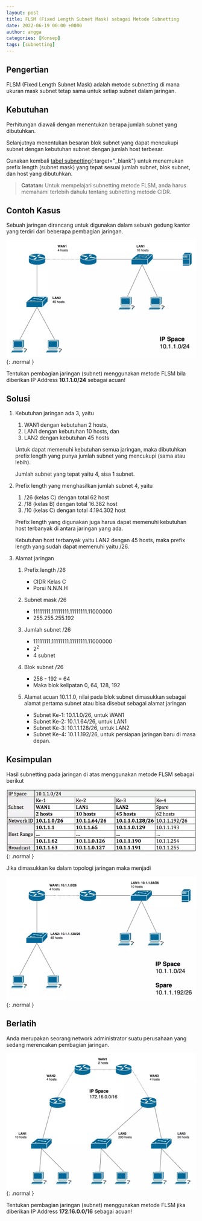 ```yaml
---
layout: post
title: FLSM (Fixed Length Subnet Mask) sebagai Metode Subnetting
date: 2022-06-19 00:00 +0000
author: angga
categories: [Konsep]
tags: [subnetting]
---
```


## Pengertian

FLSM (Fixed Length Subnet Mask) adalah metode subnetting di mana ukuran mask subnet tetap sama untuk setiap subnet dalam jaringan.

## Kebutuhan

Perhitungan diawali dengan menentukan berapa jumlah subnet yang dibutuhkan.

Selanjutnya menentukan besaran blok subnet yang dapat mencukupi subnet dengan kebutuhan subnet dengan jumlah host terbesar.

Gunakan kembali [tabel subnetting](/posts/pembagian-alamat-pada-jaringan-komputer-subnetting/#tabel-subnetting){:target="\_blank"} untuk menemukan prefix length (subnet mask) yang tepat sesuai jumlah subnet, blok subnet, dan host yang dibutuhkan.

> **Catatan:**
> Untuk mempelajari subnetting metode FLSM, anda harus memahami terlebih dahulu tentang subnetting metode CIDR.

## Contoh Kasus

Sebuah jaringan dirancang untuk digunakan dalam sebuah gedung kantor yang terdiri dari beberapa pembagian jaringan.

![Life is My Campus](/assets/img/2022-06-19-flsm-fixed-length-subnet-mask-sebagai-metode-subnetting/01.png){: .normal }

Tentukan pembagian jaringan (subnet) menggunakan metode FLSM bila diberikan IP Address **10.1.1.0/24** sebagai acuan!

## Solusi

1. Kebutuhan jaringan ada 3, yaitu

   1. WAN1 dengan kebutuhan 2 hosts,
   1. LAN1 dengan kebutuhan 10 hosts, dan
   1. LAN2 dengan kebutuhan 45 hosts

   Untuk dapat memenuhi kebutuhan semua jaringan, maka dibutuhkan prefix length yang punya jumlah subnet yang mencukupi (sama atau lebih).

   Jumlah subnet yang tepat yaitu 4, sisa 1 subnet.

1. Prefix length yang menghasilkan jumlah subnet 4, yaitu

   1. /26 (kelas C) dengan total 62 host
   1. /18 (kelas B) dengan total 16.382 host
   1. /10 (kelas C) dengan total 4.194.302 host

   Prefix length yang digunakan juga harus dapat memenuhi kebutuhan host terbanyak di antara jaringan yang ada.

   Kebutuhan host terbanyak yaitu LAN2 dengan 45 hosts, maka prefix length yang sudah dapat memenuhi yaitu /26.

1. Alamat jaringan

   1. Prefix length /26

      - CIDR Kelas C
      - Porsi N.N.N.H

   1. Subnet mask /26

      - 11111111.11111111.11111111.11000000
      - 255.255.255.192

   1. Jumlah subnet /26

      - 11111111.11111111.11111111.11000000
      - 2<sup>2</sup>
      - 4 subnet

   1. Blok subnet /26

      - 256 - 192 = 64
      - Maka blok kelipatan 0, 64, 128, 192

   1. Alamat acuan 10.1.1.0, nilai pada blok subnet dimasukkan sebagai alamat pertama subnet atau bisa disebut sebagai alamat jaringan

      - Subnet Ke-1: 10.1.1.0/26, untuk WAN1
      - Subnet Ke-2: 10.1.1.64/26, untuk LAN1
      - Subnet Ke-3: 10.1.1.128/26, untuk LAN2
      - Subnet Ke-4: 10.1.1.192/26, untuk persiapan jaringan baru di masa depan.

## Kesimpulan

Hasil subnetting pada jaringan di atas menggunakan metode FLSM sebagai berikut

![Life is My Campus](/assets/img/2022-06-19-flsm-fixed-length-subnet-mask-sebagai-metode-subnetting/02.png){: .normal }

Jika dimasukkan ke dalam topologi jaringan maka menjadi

![Life is My Campus](/assets/img/2022-06-19-flsm-fixed-length-subnet-mask-sebagai-metode-subnetting/03.png){: .normal }

## Berlatih

Anda merupakan seorang network administrator suatu perusahaan yang sedang merencakan pembagian jaringan.

![Life is My Campus](/assets/img/2022-06-19-flsm-fixed-length-subnet-mask-sebagai-metode-subnetting/04.png){: .normal }

Tentukan pembagian jaringan (subnet) menggunakan metode FLSM jika diberikan IP Address **172.16.0.0/16** sebagai acuan!
